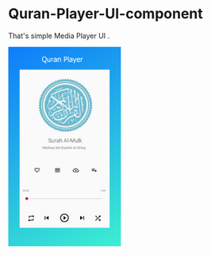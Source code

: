 # Quran-Player-UI-component
That's simple Media Player UI .
 
<img src="https://github.com/omar3sam/Quran-Player-UI-component/blob/master/Phone%20Screenshot%202.jpg" width="45%">

